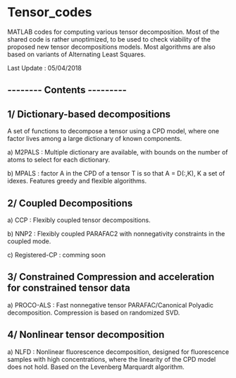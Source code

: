 # Tensor_codes
MATLAB codes for computing various tensor decomposition. Most of the shared code is rather unoptimized, to be used to check viability of the proposed new tensor decompositions models. Most algorithms are also based on variants of Alternating Least Squares.

Last Update : 05/04/2018

-------- Contents ---------
---------------------------

1/ Dictionary-based decompositions
----------------------------------
  A set of functions to decompose a tensor using a CPD model, where one factor lives among a large dictionary of known components.
  
  a) M2PALS : Multiple dictionary are available, with bounds on the number of atoms to select for each dictionary.
  
  b) MPALS : factor A in the CPD of a tensor T is so that A = D(:,K), K a set of idexes. Features greedy and flexible algorithms.
  
2/ Coupled Decompositions
-------------------------

  a) CCP : Flexibly coupled tensor decompositions. 
  
  b) NNP2 : Flexibly coupled PARAFAC2 with nonnegativity constraints in the coupled mode. 

  c) Registered-CP : comming soon

3/ Constrained Compression and acceleration for constrained tensor data
-----------------------------------------------------------------------

  a) PROCO-ALS : Fast nonnegative tensor PARAFAC/Canonical Polyadic decomposition. Compression is based on randomized SVD.
  
4/ Nonlinear tensor decomposition 
---------------------------------

  a) NLFD : Nonlinear fluorescence decomposition, designed for fluorescence samples with high concentrations, where the linearity of the CPD model does not hold. Based on the Levenberg Marquardt algorithm.
